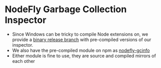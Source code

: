 # NodeFly Garbage Collection Inspector

- Since Windows can be tricky to compile Node extensions on,
we provide a [binary release branch](https://github.com/NodeFly/node-nodefly-gcinfo/tree/bin)
with pre-compiled versions of our inspector.
- We also have the pre-compiled module on npm as [nodefly-gcinfo](https://npmjs.org/package/nodefly-gcinfo)
- Either module is fine to use, they are source and compiled mirrors of each other
